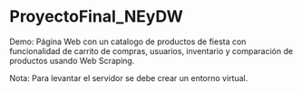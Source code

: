 # ProyectoFinal_NEyDW
Demo: Página Web con un catalogo de productos de fiesta con funcionalidad de carrito de compras, usuarios, inventario y comparación de productos usando Web Scraping.

Nota: Para levantar el servidor se debe crear un entorno virtual.
